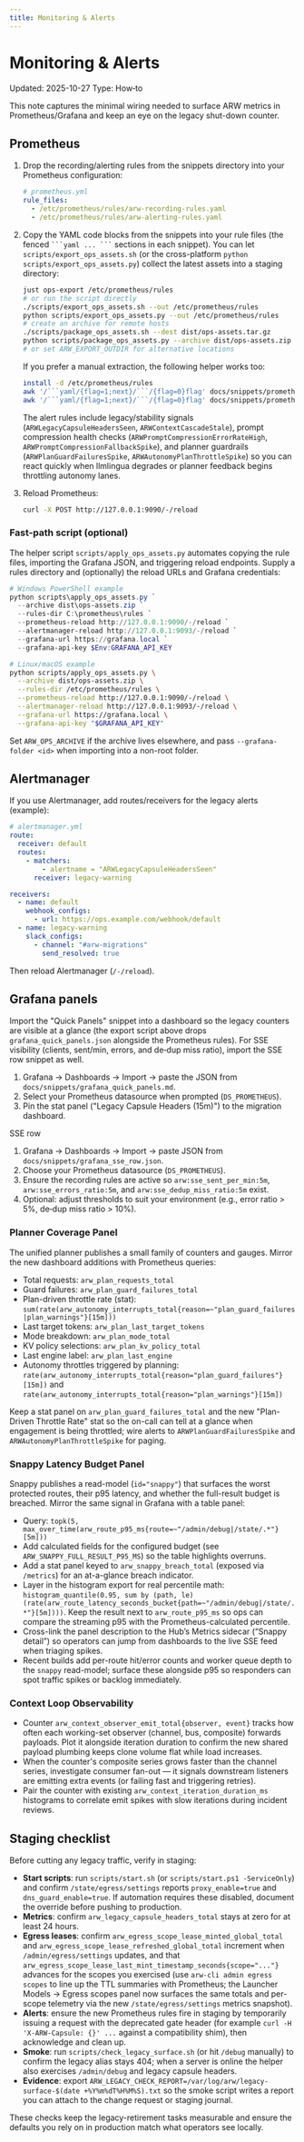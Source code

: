 ```yaml
---
title: Monitoring & Alerts
---
```


# Monitoring & Alerts

Updated: 2025-10-27
Type: How‑to

This note captures the minimal wiring needed to surface ARW metrics in Prometheus/Grafana and keep an eye on the legacy shut-down counter.

## Prometheus

1. Drop the recording/alerting rules from the snippets directory into your Prometheus configuration:
   ```yaml
   # prometheus.yml
   rule_files:
     - /etc/prometheus/rules/arw-recording-rules.yaml
     - /etc/prometheus/rules/arw-alerting-rules.yaml
   ```

2. Copy the YAML code blocks from the snippets into your rule files (the fenced ` ```yaml ... ``` ` sections in each snippet). You can let `scripts/export_ops_assets.sh` (or the cross-platform `python scripts/export_ops_assets.py`) collect the latest assets into a staging directory:
   ```bash
   just ops-export /etc/prometheus/rules
   # or run the script directly
   ./scripts/export_ops_assets.sh --out /etc/prometheus/rules
   python scripts/export_ops_assets.py --out /etc/prometheus/rules
   # create an archive for remote hosts
   ./scripts/package_ops_assets.sh --dest dist/ops-assets.tar.gz
   python scripts/package_ops_assets.py --archive dist/ops-assets.zip
   # or set ARW_EXPORT_OUTDIR for alternative locations
   ```
   If you prefer a manual extraction, the following helper works too:
   ```bash
   install -d /etc/prometheus/rules
   awk '/```yaml/{flag=1;next}/```/{flag=0}flag' docs/snippets/prometheus_recording_rules.md > /etc/prometheus/rules/arw-recording-rules.yaml
   awk '/```yaml/{flag=1;next}/```/{flag=0}flag' docs/snippets/prometheus_alerting_rules.md > /etc/prometheus/rules/arw-alerting-rules.yaml
   ```

   The alert rules include legacy/stability signals (`ARWLegacyCapsuleHeadersSeen`, `ARWContextCascadeStale`), prompt compression health checks (`ARWPromptCompressionErrorRateHigh`, `ARWPromptCompressionFallbackSpike`), and planner guardrails (`ARWPlanGuardFailuresSpike`, `ARWAutonomyPlanThrottleSpike`) so you can react quickly when llmlingua degrades or planner feedback begins throttling autonomy lanes.

3. Reload Prometheus:
   ```bash
   curl -X POST http://127.0.0.1:9090/-/reload
   ```

### Fast-path script (optional)

The helper script `scripts/apply_ops_assets.py` automates copying the rule files, importing the Grafana JSON, and triggering reload endpoints. Supply a rules directory and (optionally) the reload URLs and Grafana credentials:

```powershell
# Windows PowerShell example
python scripts\apply_ops_assets.py `
  --archive dist\ops-assets.zip `
  --rules-dir C:\prometheus\rules `
  --prometheus-reload http://127.0.0.1:9090/-/reload `
  --alertmanager-reload http://127.0.0.1:9093/-/reload `
  --grafana-url https://grafana.local `
  --grafana-api-key $Env:GRAFANA_API_KEY
```

```bash
# Linux/macOS example
python scripts/apply_ops_assets.py \
  --archive dist/ops-assets.zip \
  --rules-dir /etc/prometheus/rules \
  --prometheus-reload http://127.0.0.1:9090/-/reload \
  --alertmanager-reload http://127.0.0.1:9093/-/reload \
  --grafana-url https://grafana.local \
  --grafana-api-key "$GRAFANA_API_KEY"
```

Set `ARW_OPS_ARCHIVE` if the archive lives elsewhere, and pass `--grafana-folder <id>` when importing into a non-root folder.

## Alertmanager

If you use Alertmanager, add routes/receivers for the legacy alerts (example):

```yaml
# alertmanager.yml
route:
  receiver: default
  routes:
    - matchers:
        - alertname = "ARWLegacyCapsuleHeadersSeen"
      receiver: legacy-warning

receivers:
  - name: default
    webhook_configs:
      - url: https://ops.example.com/webhook/default
  - name: legacy-warning
    slack_configs:
      - channel: "#arw-migrations"
        send_resolved: true
```

Then reload Alertmanager (`/-/reload`).

## Grafana panels

Import the "Quick Panels" snippet into a dashboard so the legacy counters are visible at a glance (the export script above drops `grafana_quick_panels.json` alongside the Prometheus rules). For SSE visibility (clients, sent/min, errors, and de‑dup miss ratio), import the SSE row snippet as well.

1. Grafana → Dashboards → Import → paste the JSON from `docs/snippets/grafana_quick_panels.md`.
2. Select your Prometheus datasource when prompted (`DS_PROMETHEUS`).
3. Pin the stat panel ("Legacy Capsule Headers (15m)") to the migration dashboard.

SSE row
1. Grafana → Dashboards → Import → paste JSON from `docs/snippets/grafana_sse_row.json`.
2. Choose your Prometheus datasource (`DS_PROMETHEUS`).
3. Ensure the recording rules are active so `arw:sse_sent_per_min:5m`, `arw:sse_errors_ratio:5m`, and `arw:sse_dedup_miss_ratio:5m` exist.
4. Optional: adjust thresholds to suit your environment (e.g., error ratio > 5%, de‑dup miss ratio > 10%).

### Planner Coverage Panel

The unified planner publishes a small family of counters and gauges. Mirror the new dashboard additions with Prometheus queries:

- Total requests: `arw_plan_requests_total`
- Guard failures: `arw_plan_guard_failures_total`
- Plan-driven throttle rate (stat): `sum(rate(arw_autonomy_interrupts_total{reason=~"plan_guard_failures|plan_warnings"}[15m]))`
- Last target tokens: `arw_plan_last_target_tokens`
- Mode breakdown: `arw_plan_mode_total`
- KV policy selections: `arw_plan_kv_policy_total`
- Last engine label: `arw_plan_last_engine`
- Autonomy throttles triggered by planning: `rate(arw_autonomy_interrupts_total{reason="plan_guard_failures"}[15m])` and `rate(arw_autonomy_interrupts_total{reason="plan_warnings"}[15m])`

Keep a stat panel on `arw_plan_guard_failures_total` and the new "Plan-Driven Throttle Rate" stat so the on-call can tell at a glance when engagement is being throttled; wire alerts to `ARWPlanGuardFailuresSpike` and `ARWAutonomyPlanThrottleSpike` for paging.

### Snappy Latency Budget Panel

Snappy publishes a read-model (`id="snappy"`) that surfaces the worst protected routes, their p95 latency, and whether the full-result budget is breached. Mirror the same signal in Grafana with a table panel:

- Query: `topk(5, max_over_time(arw_route_p95_ms{route=~"/admin/debug|/state/.*"}[5m]))`
- Add calculated fields for the configured budget (see `ARW_SNAPPY_FULL_RESULT_P95_MS`) so the table highlights overruns.
- Add a stat panel keyed to `arw_snappy_breach_total` (exposed via `/metrics`) for an at-a-glance breach indicator.
- Layer in the histogram export for real percentile math: `histogram_quantile(0.95, sum by (path, le)(rate(arw_route_latency_seconds_bucket{path=~"/admin/debug|/state/.*"}[5m])))`. Keep the result next to `arw_route_p95_ms` so ops can compare the streaming p95 with the Prometheus-calculated percentile.
- Cross-link the panel description to the Hub’s Metrics sidecar (“Snappy detail”) so operators can jump from dashboards to the live SSE feed when triaging spikes.
- Recent builds add per-route hit/error counts and worker queue depth to the `snappy` read-model; surface these alongside p95 so responders can spot traffic spikes or backlog immediately.

### Context Loop Observability

- Counter `arw_context_observer_emit_total{observer, event}` tracks how often each working-set observer (channel, bus, composite) forwards payloads. Plot it alongside iteration duration to confirm the new shared payload plumbing keeps clone volume flat while load increases.
- When the counter's composite series grows faster than the channel series, investigate consumer fan-out — it signals downstream listeners are emitting extra events (or failing fast and triggering retries).
- Pair the counter with existing `arw_context_iteration_duration_ms` histograms to correlate emit spikes with slow iterations during incident reviews.

## Staging checklist

Before cutting any legacy traffic, verify in staging:

- **Start scripts**: run `scripts/start.sh` (or `scripts/start.ps1 -ServiceOnly`) and confirm `/state/egress/settings` reports `proxy_enable=true` and `dns_guard_enable=true`. If automation requires these disabled, document the override before pushing to production.
- **Metrics**: confirm `arw_legacy_capsule_headers_total` stays at zero for at least 24 hours.
- **Egress leases**: confirm `arw_egress_scope_lease_minted_global_total` and `arw_egress_scope_lease_refreshed_global_total` increment when `/admin/egress/settings` updates, and that `arw_egress_scope_lease_last_mint_timestamp_seconds{scope="..."}` advances for the scopes you exercised (use `arw-cli admin egress scopes` to line up the TTL summaries with Prometheus; the Launcher Models → Egress scopes panel now surfaces the same totals and per-scope telemetry via the new `/state/egress/settings` metrics snapshot).
- **Alerts**: ensure the new Prometheus rules fire in staging by temporarily issuing a request with the deprecated gate header (for example `curl -H 'X-ARW-Capsule: {}' ...` against a compatibility shim), then acknowledge and clean up.
- **Smoke**: run `scripts/check_legacy_surface.sh` (or hit `/debug` manually) to confirm the legacy alias stays 404; when a server is online the helper also exercises `/admin/debug` and legacy capsule headers.
- **Evidence**: export `ARW_LEGACY_CHECK_REPORT=/var/log/arw/legacy-surface-$(date +%Y%m%dT%H%M%S).txt` so the smoke script writes a report you can attach to the change request or staging journal.

These checks keep the legacy-retirement tasks measurable and ensure the defaults you rely on in production match what operators see locally.

